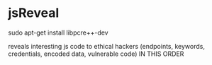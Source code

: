 # jsReveal
sudo apt-get install libpcre++-dev

reveals interesting js code to ethical hackers (endpoints, keywords, credentials, encoded data, vulnerable code) IN THIS ORDER

